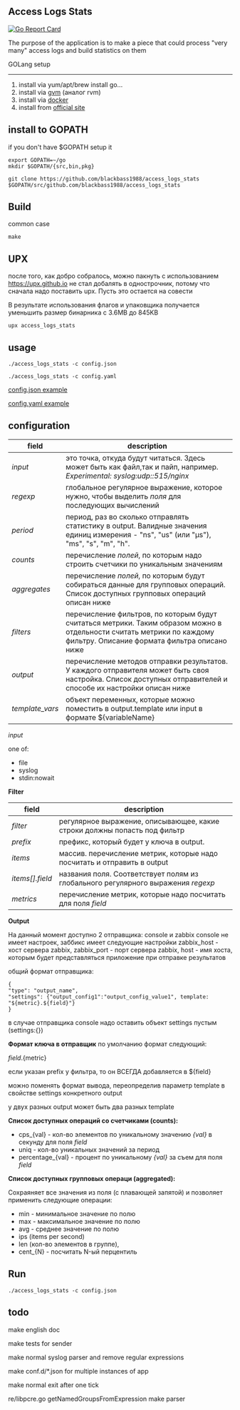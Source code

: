 ## Access Logs Stats

[![Go Report Card](https://goreportcard.com/badge/blackbass1988/access_logs_stats)](https://goreportcard.com/report/github.com/blackbass1988/access_logs_stats)

The purpose of the application is to make a piece that could process "very many" access logs and build statistics on them

GOLang setup

------------

1) install via yum/apt/brew install go...
2) install via [gvm](https://github.com/moovweb/gvm#installing) (аналог rvm)
3) install via [docker](https://www.docker.com/products/overview)
4) install from [official site](https://golang.org/dl/)


install to GOPATH
---------------------

if you don't have $GOPATH setup it
```
export GOPATH=~/go
mkdir $GOPATH/{src,bin,pkg}
```

```
git clone https://github.com/blackbass1988/access_logs_stats $GOPATH/src/github.com/blackbass1988/access_logs_stats
```

Build
------

common case
```
make
```

UPX
--------

после того, как добро собралось, можно пакнуть с использованием https://upx.github.io
не стал добалять в однострочник, потому что сначала надо поставить upx.
Пусть это остается на совести

В результате использования флагов и упаковщика получается уменьшить размер бинарника с 3.6MB до 845KB

```
upx access_logs_stats
```

usage
-------------

```
./access_logs_stats -c config.json
```

```
./access_logs_stats -c config.yaml
```

[config.json example](config.json.example)

[config.yaml example](config.yaml.example)

configuration
---------


|field|description|
|----|------|
|*input*| это точка, откуда будут читаться. Здесь может быть как файл,так и пайп, например. *Experimental: syslog:udp::515/nginx*|
|*regexp*|глобальное регулярное выражение, которое нужно, чтобы выделить _поля_ для последующих вычислений|
|*period*|период, раз во сколько отправлять статистику в output. Валидные значения единиц измерения - "ns", "us" (или "µs"), "ms", "s", "m", "h".|
|*counts*|перечисление _полей_, по которым надо строить счетчики по уникальным значениям|
|*aggregates*|перечисление _полей_, по которым будут собираться данные для групповых операций. Список доступных групповых операций описан ниже|
|*filters*|перечисление фильтров, по которым будут считаться метрики. Таким образом можно в отдельности считать метрики по каждому фильтру. Описание формата фильтра описано ниже|
|*output*|перечисление методов отправки результатов. У каждого отправителя  может быть своя настройка. Список доступных отправителей и способе их настройки описан ниже|
|*template_vars*|объект переменных, которые можно поместить в output.template или input в формате ${variableName}|

*input*

one of:

* file
* syslog
* stdin:nowait

**Filter**

|field|description|
|----|------|
|*filter*| регулярное выражение, описывающее, какие строки должны попасть под фильтр |
|*prefix*| префикс, который будет у ключа в output. |
|*items*| массив. перечисление метрик, которые надо посчитать и отправить в output |
|*items[].field*| названия поля. Соответствует полям из глобального регулярного выражения _regexp_ |
|*metrics*| перечисление метрик, которые надо посчитать для поля _field_|

**Output**

На данный момент доступно 2 отправщика: console и zabbix
console не имеет настроек, заббикс имеет следующие настройки
zabbix_host - хост сервера zabbix, 
zabbix_port - порт сервера zabbix, 
host - имя хоста, которым будет представляться приложение при отправке результатов

общий формат отправщика:

```
{
"type": "output_name",
"settings": {"output_config1":"output_config_value1", template: "${metric}.${field}"}
}
```

в случае отправщика console надо оставить объект settings пустым (settings:{})

**Формат ключа в отправщик**
по умолчанию формат следующий:

${field}.${metric}

если указан prefix у фильтра, то он ВСЕГДА добавляется в ${field}

можно поменять формат вывода, переопределив параметр template в свойстве settings конкретного output

у двух разных output может быть два разных template

**Список доступных операций со счетчиками (counts):**

* cps_{val} - кол-во элементов по уникальному значению _{val}_ в секунду для поля _field_
* uniq - кол-во уникальных значений за период
* percentage_{val} - процент по уникальному _{val}_ за съем для поля _field_

**Список доступных групповых операци (aggregated):**

Сохраяняет все значения из поля (с плавающей запятой)
 и позволяет применить следующие операции:

* min - минимальное значение по полю
* max - максимальное значение по полю
* avg - среднее значение по полю
* ips (items per second)
* len (кол-во элементов в группе), 
* cent_{N} - посчитать N-ый перцентиль



Run
------

```
./access_logs_stats -c config.json
```


todo
-----------------

make english doc

make tests for sender 

make normal syslog parser and remove regular expressions

make conf.d/*.json for multiple instances of app

make normal exit after one tick

re/libpcre.go getNamedGroupsFromExpression make parser 